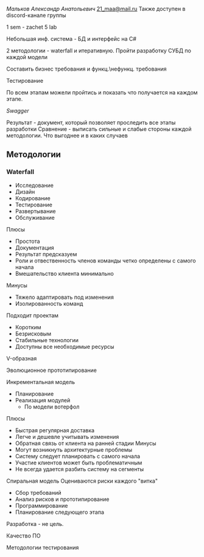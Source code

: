 *Мальков Александр Анатольевич*
21_maa@mail.ru
Также доступен в discord-канале группы

1 sem - zachet
5 lab

Небольшая инф. система - БД и интерфейс на C#

2 методологии - waterfall и итеративную. Пройти разработку СУБД по каждой модели

Составить бизнес требования и функц.\нефункц. требования

Тестирование

По всем этапам можели пройтись и показать что получается на каждом этапе.

*Swagger*

Результат - документ, который позволяет проследить все этапы разработки
Сравнение - выписать сильные и слабые стороны каждой методологии. Что выгоднее и в каких случаев

## Методологии
### Waterfall
* Исследование
* Дизайн
* Кодирование
* Тестирование
* Развертывание
* Обслуживание

Плюсы
* Простота
* Документация
* Результат предсказуем
* Роли и отвественность членов команды четко определены с самого начала
* Вмешательство клиента минимально

Минусы
* Тяжело адаптировать под изменения
* Изолированность команд

Подходит проектам
* Коротким
* Безрисковым
* Стабильные технологии
* Доступны все необходимые ресурсы

V-образная

Эволюционное прототипирование

Инкрементальная модель
* Планирование
* Реализация модулей
	* По модели вотерфол

Плюсы
* Быстрая регулярная доставка
* Легче и дешевле учитывать изменения
* Обратная связь от клиента на ранней стадии
Минусы
* Могут возникнуть архитектурные проблемы
* Систему следует планировать с самого начала
* Участие клиентов может быть проблематичным
* Не всегда удается разбить систему на сегменты

Спиральная модель
Оцениваются риски каждого "витка"
* Сбор требований
* Анализ рисков и прототипирование
* Программирование
* Планирование следующего этапа

Разработка - не цель.

Качество ПО

Методологии тестирования

